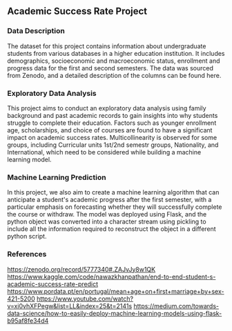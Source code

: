 ## Academic Success Rate Project

### Data Description

The dataset for this project contains information about undergraduate students from various databases in a higher education institution. It includes demographics, socioeconomic and macroeconomic status, enrollment and progress data for the first and second semesters. The data was sourced from Zenodo, and a detailed description of the columns can be found here.

### Exploratory Data Analysis

This project aims to conduct an exploratory data analysis using family background and past academic records to gain insights into why students struggle to complete their education. Factors such as younger enrollment age, scholarships, and choice of courses are found to have a significant impact on academic success rates. Multicollinearity is observed for some groups, including Curricular units 1st/2nd semestr groups, Nationality, and International, which need to be considered while building a machine learning model.

### Machine Learning Prediction

In this project, we also aim to create a machine learning algorithm that can anticipate a student's academic progress after the first semester, with a particular emphasis on forecasting whether they will successfully complete the course or withdraw. The model was deployed using Flask, and the python object was converted into a character stream using pickling to include all the information required to reconstruct the object in a different python script.

### References

https://zenodo.org/record/5777340#.ZAJvJy8w1QK
https://www.kaggle.com/code/nawazkhanpathan/end-to-end-student-s-academic-success-rate-predict
https://www.pordata.pt/en/portugal/mean+age+on+first+marriage+by+sex-421-5200
https://www.youtube.com/watch?v=xi0vhXFPegw&list=LL&index=25&t=2141s
https://medium.com/towards-data-science/how-to-easily-deploy-machine-learning-models-using-flask-b95af8fe34d4
